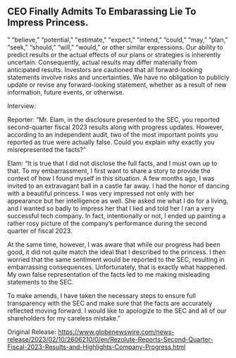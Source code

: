 ## CEO Finally Admits To Embarassing Lie To Impress Princess.
” “believe,” “potential," "estimate," "expect," "intend,” “could,” “may,” “plan,” “seek," “should," “will," “would,” or other similar expressions. Our ability to predict results or the actual effects of our plans or strategies is inherently uncertain. Consequently, actual results may differ materially from anticipated results. Investors are cautioned that all forward-looking statements involve risks and uncertainties. We have no obligation to publicly update or revise any forward-looking statement, whether as a result of new information, future events, or otherwise.

Interview:

Reporter: “Mr. Elam, in the disclosure presented to the SEC, you reported second-quarter fiscal 2023 results along with progress updates. However, according to an independent audit, two of the most important points you reported as true were actually false. Could you explain why exactly you misrepresented the facts?”

Elam: “It is true that I did not disclose the full facts, and I must own up to that. To my embarrassment, I first want to share a story to provide the context of how I found myself in this situation. A few months ago, I was invited to an extravagant ball in a castle far away. I had the honor of dancing with a beautiful princess. I was very impressed not only with her appearance but her intelligence as well. She asked me what I do for a living, and I wanted so badly to impress her that I lied and told her I ran a very successful tech company. In fact, intentionally or not, I ended up painting a rather rosy picture of the company’s performance during the second quarter of fiscal 2023. 

At the same time, however, I was aware that while our progress had been good, it did not quite match the ideal that I described to the princess. I then worried that the same sentiment would be reported to the SEC, resulting in embarrassing consequences. Unfortunately, that is exactly what happened. My own false representation of the facts led to me making misleading statements to the SEC.

To make amends, I have taken the necessary steps to ensure full transparency with the SEC and make sure that the facts are accurately reflected moving forward. I would like to apologize to the SEC and all of our shareholders for my careless mistake.” 




Original Release: https://www.globenewswire.com/news-release/2023/02/10/2606210/0/en/Rezolute-Reports-Second-Quarter-Fiscal-2023-Results-and-Highlights-Company-Progress.html